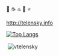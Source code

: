 👋 :coffee: :top: :rocket: :star:

http://telensky.info

[![Top Langs](https://github-readme-stats-vtelensky.vercel.app/api/top-langs/?username=vtelensky&layout=compact&count_private=true&theme=dark&role=OWNER,ORGANIZATION_MEMBER,COLLABORATOR)](https://github.com/anuraghazra/github-readme-stats)
<p>&nbsp;<img align="center" src="https://github-readme-stats.vercel.app/api?username=vtelensky&show_icons=true&count_private=true&theme=dark&hide=stars,contribs" alt="vtelensky" /></p> 

<!--
To set up private counts for top langs follow:
https://github.com/anuraghazra/github-readme-stats/issues/1#issuecomment-981419174 and
https://github.com/anuraghazra/github-readme-stats#deploy-on-your-own-vercel-instance
-->

<!--
**vtelensky/vtelensky** is a ✨ _special_ ✨ repository because its `README.md` (this file) appears on your GitHub profile.

Here are some ideas to get you started:

- 🔭 I’m currently working on ...
- 🌱 I’m currently learning ...
- 👯 I’m looking to collaborate on ...
- 🤔 I’m looking for help with ...
- 💬 Ask me about ...
- 📫 How to reach me: ...
- 😄 Pronouns: ...
- ⚡ Fun fact: ...
-->
